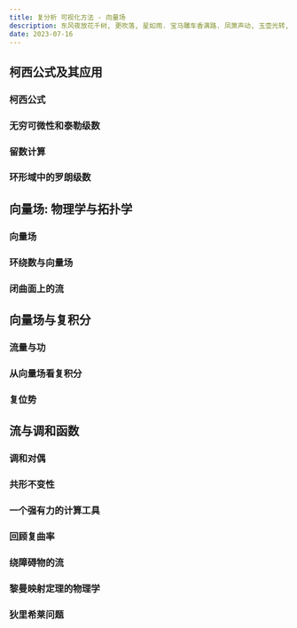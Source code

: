 ```yaml
---
title: 复分析 可视化方法 - 向量场
description: 东风夜放花千树, 更吹落, 星如雨. 宝马雕车香满路. 凤箫声动, 玉壶光转, 一夜鱼龙舞.
date: 2023-07-16
---
```


## 柯西公式及其应用

### 柯西公式

### 无穷可微性和泰勒级数

### 留数计算

### 环形域中的罗朗级数

## 向量场: 物理学与拓扑学

### 向量场

### 环绕数与向量场

### 闭曲面上的流

## 向量场与复积分

### 流量与功

### 从向量场看复积分

### 复位势

## 流与调和函数

### 调和对偶

### 共形不变性

### 一个强有力的计算工具

### 回顾复曲率

### 绕障碍物的流

### 黎曼映射定理的物理学

### 狄里希莱问题
